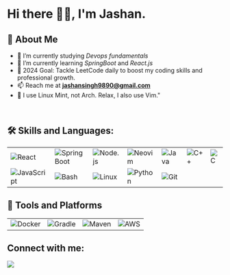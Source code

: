 
# Hi there 🙋‍♂️, I'm Jashan.

## 🤝 About Me 

- 🔭 I’m currently studying *Devops fundamentals*
- 🌱 I’m currently learning *SpringBoot* and *React.js*
- 🎯 2024 Goal: Tackle LeetCode daily to boost my coding skills and professional growth.
- 📫 Reach me at **jashansingh9890@gmail.com** 
- 🐧 I use Linux Mint, not Arch. Relax, I also use Vim."
<br>

## 🛠️ Skills and Languages:
<table>
  <tr>
    <td><img src="https://skillicons.dev/icons?i=react" alt="React" /></td>
    <td><img src="https://skillicons.dev/icons?i=spring" alt="Spring Boot" /></td>
    <td><img src="https://skillicons.dev/icons?i=nodejs" alt="Node.js" /></td>
    <td><img src="https://skillicons.dev/icons?i=neovim" alt="Neovim" /></td>
    <td><img src="https://skillicons.dev/icons?i=java" alt="Java" /></td>
    <td><img src="https://skillicons.dev/icons?i=cpp" alt="C++" /></td>
    <td><img src="https://skillicons.dev/icons?i=c" alt="C" /></td>
  </tr>
  <tr>
    <td><img src="https://skillicons.dev/icons?i=js" alt="JavaScript" /></td>
    <td><img src="https://skillicons.dev/icons?i=bash" alt="Bash" /></td>
    <td><img src="https://skillicons.dev/icons?i=linux" alt="Linux" /></td>
    <td><img src="https://skillicons.dev/icons?i=python" alt="Python" /></td>
    <td><img src="https://skillicons.dev/icons?i=git" alt="Git" /></td>
  </tr>
</table>

## 🧰 Tools and Platforms
<table>
  <tr>
    <td><img src="https://skillicons.dev/icons?i=docker" alt="Docker" /></td>
    <td><img src="https://skillicons.dev/icons?i=gradle" alt="Gradle" /></td>
    <td><img src="https://skillicons.dev/icons?i=maven" alt="Maven" /></td>
    <td><img src="https://skillicons.dev/icons?i=aws" alt="AWS" /></td>
  </tr>
</table>


<h2 align="left">Connect with me:</h2>
<p align="left">
   <a href="https://www.linkedin.com/in/jashanbhatia/">
      <img src="https://skillicons.dev/icons?i=linkedin" />
   </a>
</p>
